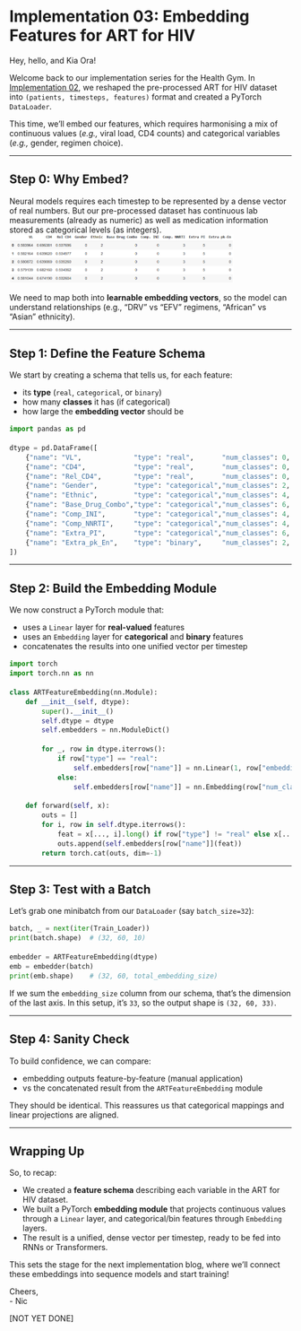 # Implementation 03: Embedding Features for ART for HIV

Hey, hello, and Kia Ora!

Welcome back to our implementation series for the Health Gym.
In [Implementation 02](https://github.com/NicKuo-ResearchStuff/Health_Gym_AI/tree/main/Blogs/Blogs_Z_Implementation/Implementation02), we reshaped the pre-processed ART for HIV dataset into `(patients, timesteps, features)` format and created a PyTorch `DataLoader`.

This time, we’ll embed our features, which requires harmonising a mix of continuous values (*e.g.,* viral load, CD4 counts) and categorical variables (*e.g.,* gender, regimen choice).

---

## Step 0: Why Embed?

Neural models requires each timestep to be represented by a dense vector of real numbers.
But our pre-processed dataset has continuous lab measurements (already as numeric) as well as medication information stored as categorical levels (as integers).
<img src="ImageStuff/ZFig015_SanityCheck03.png" width="400"/>  

We need to map both into **learnable embedding vectors**, so the model can understand relationships (e.g., “DRV” vs “EFV” regimens, “African” vs “Asian” ethnicity).

---

## Step 1: Define the Feature Schema

We start by creating a schema that tells us, for each feature:

* its **type** (`real`, `categorical`, or `binary`)
* how many **classes** it has (if categorical)
* how large the **embedding vector** should be

```python
import pandas as pd

dtype = pd.DataFrame([
    {"name": "VL",             "type": "real",       "num_classes": 0, "embedding_size": 4},
    {"name": "CD4",            "type": "real",       "num_classes": 0, "embedding_size": 4},
    {"name": "Rel_CD4",        "type": "real",       "num_classes": 0, "embedding_size": 4},
    {"name": "Gender",         "type": "categorical","num_classes": 2, "embedding_size": 2},
    {"name": "Ethnic",         "type": "categorical","num_classes": 4, "embedding_size": 3},
    {"name": "Base_Drug_Combo","type": "categorical","num_classes": 6, "embedding_size": 4},
    {"name": "Comp_INI",       "type": "categorical","num_classes": 4, "embedding_size": 3},
    {"name": "Comp_NNRTI",     "type": "categorical","num_classes": 4, "embedding_size": 3},
    {"name": "Extra_PI",       "type": "categorical","num_classes": 6, "embedding_size": 4},
    {"name": "Extra_pk_En",    "type": "binary",     "num_classes": 2, "embedding_size": 2}
])
```

---

## Step 2: Build the Embedding Module

We now construct a PyTorch module that:

* uses a `Linear` layer for **real-valued** features
* uses an `Embedding` layer for **categorical** and **binary** features
* concatenates the results into one unified vector per timestep

```python
import torch
import torch.nn as nn

class ARTFeatureEmbedding(nn.Module):
    def __init__(self, dtype):
        super().__init__()
        self.dtype = dtype
        self.embedders = nn.ModuleDict()

        for _, row in dtype.iterrows():
            if row["type"] == "real":
                self.embedders[row["name"]] = nn.Linear(1, row["embedding_size"])
            else:
                self.embedders[row["name"]] = nn.Embedding(row["num_classes"], row["embedding_size"])

    def forward(self, x):
        outs = []
        for i, row in self.dtype.iterrows():
            feat = x[..., i].long() if row["type"] != "real" else x[..., i].unsqueeze(-1).float()
            outs.append(self.embedders[row["name"]](feat))
        return torch.cat(outs, dim=-1)
```

---

## Step 3: Test with a Batch

Let’s grab one minibatch from our `DataLoader` (say `batch_size=32`):

```python
batch, _ = next(iter(Train_Loader))
print(batch.shape)  # (32, 60, 10)

embedder = ARTFeatureEmbedding(dtype)
emb = embedder(batch)
print(emb.shape)    # (32, 60, total_embedding_size)
```

If we sum the `embedding_size` column from our schema, that’s the dimension of the last axis.
In this setup, it’s `33`, so the output shape is `(32, 60, 33)`.

---

## Step 4: Sanity Check

To build confidence, we can compare:

* embedding outputs feature-by-feature (manual application)
* vs the concatenated result from the `ARTFeatureEmbedding` module

They should be identical. This reassures us that categorical mappings and linear projections are aligned.

---

## Wrapping Up

So, to recap:

* We created a **feature schema** describing each variable in the ART for HIV dataset.
* We built a PyTorch **embedding module** that projects continuous values through a `Linear` layer, and categorical/bin features through `Embedding` layers.
* The result is a unified, dense vector per timestep, ready to be fed into RNNs or Transformers.

This sets the stage for the next implementation blog, where we’ll connect these embeddings into sequence models and start training!

Cheers,</br>
\- Nic

[NOT YET DONE]
